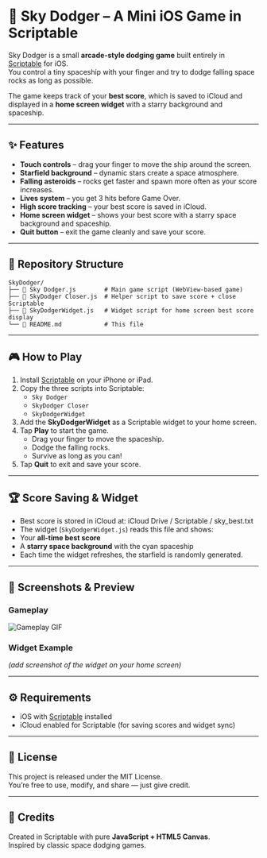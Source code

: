# 🚀 Sky Dodger – A Mini iOS Game in Scriptable

Sky Dodger is a small **arcade-style dodging game** built entirely in [Scriptable](https://scriptable.app/) for iOS.  
You control a tiny spaceship with your finger and try to dodge falling space rocks as long as possible.  

The game keeps track of your **best score**, which is saved to iCloud and displayed in a **home screen widget** with a starry background and spaceship.

---

## ✨ Features

- **Touch controls** – drag your finger to move the ship around the screen.  
- **Starfield background** – dynamic stars create a space atmosphere.  
- **Falling asteroids** – rocks get faster and spawn more often as your score increases.  
- **Lives system** – you get 3 hits before Game Over.  
- **High score tracking** – your best score is saved in iCloud.  
- **Home screen widget** – shows your best score with a starry space background and spaceship.  
- **Quit button** – exit the game cleanly and save your score.

---

## 📂 Repository Structure
```
SkyDodger/
├── 🚀 Sky Dodger.js        # Main game script (WebView-based game)
├── 💾 SkyDodger Closer.js  # Helper script to save score + close Scriptable
├── 📱 SkyDodgerWidget.js   # Widget script for home screen best score display
└── 📖 README.md            # This file
```
---

## 🎮 How to Play

1. Install [Scriptable](https://scriptable.app/) on your iPhone or iPad.  
2. Copy the three scripts into Scriptable:  
   - `Sky Dodger`  
   - `SkyDodger Closer`  
   - `SkyDodgerWidget`  
3. Add the **SkyDodgerWidget** as a Scriptable widget to your home screen.  
4. Tap **Play** to start the game.  
   - Drag your finger to move the spaceship.  
   - Dodge the falling rocks.  
   - Survive as long as you can!  
5. Tap **Quit** to exit and save your score.

---

## 🏆 Score Saving & Widget

- Best score is stored in iCloud at: iCloud Drive / Scriptable / sky_best.txt
- The widget (`SkyDodgerWidget.js`) reads this file and shows:  
- Your **all-time best score**  
- A **starry space background** with the cyan spaceship  
- Each time the widget refreshes, the starfield is randomly generated.

---

## 📸 Screenshots & Preview

### Gameplay
![Gameplay GIF](docs/sky-dodger.gif)

### Widget Example
*(add screenshot of the widget on your home screen)*

---

## ⚙️ Requirements

- iOS with [Scriptable](https://scriptable.app/) installed  
- iCloud enabled for Scriptable (for saving scores and widget sync)  

---

## 📜 License

This project is released under the MIT License.  
You’re free to use, modify, and share — just give credit.

---

## 🚀 Credits

Created in Scriptable with pure **JavaScript + HTML5 Canvas**.  
Inspired by classic space dodging games.
